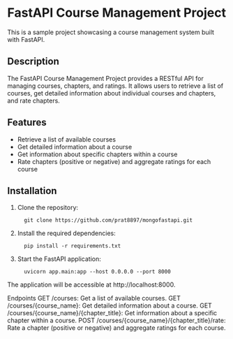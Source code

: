 
# FastAPI Course Management Project

This is a sample project showcasing a course management system built with FastAPI.

## Description

The FastAPI Course Management Project provides a RESTful API for managing courses, chapters, and ratings. It allows users to retrieve a list of courses, get detailed information about individual courses and chapters, and rate chapters.

## Features

- Retrieve a list of available courses
- Get detailed information about a course
- Get information about specific chapters within a course
- Rate chapters (positive or negative) and aggregate ratings for each course

## Installation

1. Clone the repository:
               
         git clone https://github.com/prat8897/mongofastapi.git
   
2. Install the required dependencies:

         pip install -r requirements.txt
    
3. Start the FastAPI application:

         uvicorn app.main:app --host 0.0.0.0 --port 8000
    
The application will be accessible at http://localhost:8000.

Endpoints
GET /courses: Get a list of available courses.
GET /courses/{course_name}: Get detailed information about a course.
GET /courses/{course_name}/{chapter_title}: Get information about a specific chapter within a course.
POST /courses/{course_name}/{chapter_title}/rate: Rate a chapter (positive or negative) and aggregate ratings for each course.
